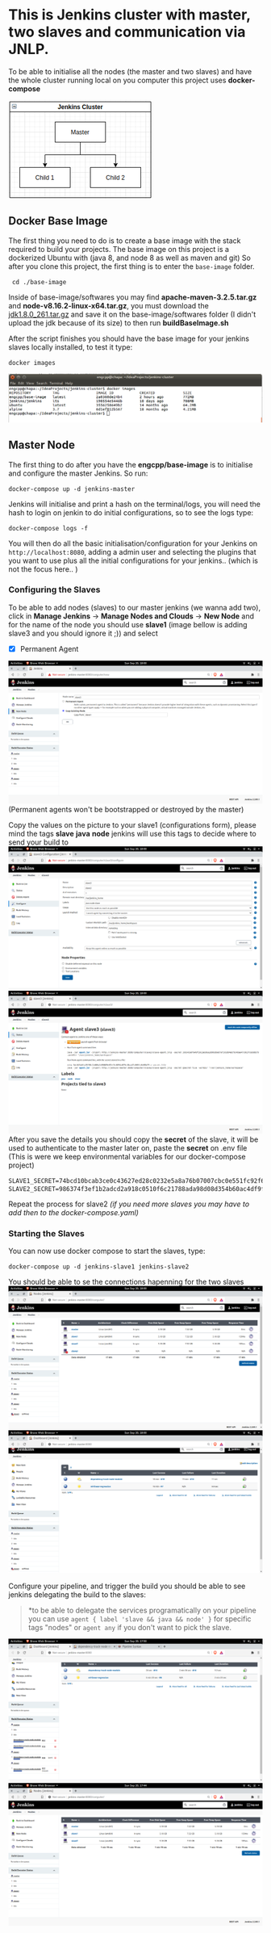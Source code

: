 # This is Jenkins cluster with master, two slaves and communication via JNLP.

To be able to initialise all the nodes (the master and two slaves) and have the whole cluster running local on you computer this project uses **docker-compose** 

<img src="readme-imgs/2020-09-21 20-51-02.png"/>


## Docker Base Image
The first thing you need to do is to create a base image with the stack required to build your projects. 
The base image on this project is a dockerized Ubuntu with (java 8, and node 8 as well as maven and git)
So after you clone this project, the first thing is to enter the ```base-image``` folder. 
```
 cd ./base-image
``` 
Inside of base-image/softwares you may find **apache-maven-3.2.5.tar.gz** and **node-v8.16.2-linux-x64.tar.gz**, you must download the 
[jdk1.8.0_261.tar.gz](https://www.oracle.com/java/technologies/javase/javase-jdk8-downloads.html#license-lightbox) and save it on the base-image/softwares folder (I didn't upload the jdk because of its size) to then run **buildBaseImage.sh** 

After the script finishes you should have the base image for your jenkins slaves locally installed, to test it type:
```
docker images
```
<img src="readme-imgs/2020-09-20%2020-37-20.png"/>

## Master Node
The first thing to do after you have the **engcpp/base-image** is to initialise and configure the master Jenkins.
So run:
```
docker-compose up -d jenkins-master
```
Jenkins will initialise and print a hash on the terminal/logs, you will need the hash to login on jenkin to do initial configurations, so to see the logs type:
```
docker-compose logs -f
```
You will then do all the basic initialisation/configuration for your Jenkins on ```http://localhost:8080```, adding a admin user and selecting the plugins that you want to use plus all the initial configurations for your jenkins.. (which is not the focus here.. )


### Configuring the Slaves
To be able to add nodes (slaves) to our master jenkins (we wanna add two), click in **Manage Jenkins** -> **Manage Nodes and Clouds** -> **New Node**
and for the name of the node you should use **slave1** (image bellow is adding slave3 and you should ignore it ;)) and select 

- [x] Permanent Agent
<img src="readme-imgs/2020-09-20%2018-00-05.png"/>
(Permanent agents won't be bootstrapped or destroyed by the master)


Copy the values on the picture to your slave1 (configurations form), please mind the tags **slave** **java** **node** jenkins will use this tags to decide where to send your build to
<img src="readme-imgs/2020-09-20%2018-00-18.png"/>
<img src="readme-imgs/2020-09-20 18-00-29.png"/>
After you save the details you should copy the **secret** of the slave, it will be used to authenticate to the master later on, paste the **secret** on
.env file (This is were we keep environmental variables for our docker-compose project)

```
SLAVE1_SECRET=74bcd10bcab3ce0c43627ed28c0232e5a8a76b07007cbc0e551fc92f6a3c2e3c
SLAVE2_SECRET=986374f3ef1b2adcd2a918c0510f6c21788ada98d08d354b60ac4df9fda29038
```

Repeat the process for slave2 *(if you need more slaves you may have to add then to the docker-compose.yaml)*


### Starting the Slaves
You can now use docker compose to start the slaves, type:
```
docker-compose up -d jenkins-slave1 jenkins-slave2
```

You should be able to se the connections hapenning for the two slaves 
<img src="readme-imgs/2020-09-20 18-00-40.png"/>
<img src="readme-imgs/2020-09-20 18-00-53.png"/>

Configure your pipeline, and trigger the build you should be able to see jenkins delegating the build to the slaves:

> *to be able to delegate the services programatically on your pipeline you can use ``` agent { label 'slave && java && node' } ``` for specific tags "nodes" or  ```agent any``` if you don't want to pick the slave.

<img src="readme-imgs/2020-09-20 17-50-20.png"/>
<img src="readme-imgs/2020-09-20%2017-44-42.png"/>


